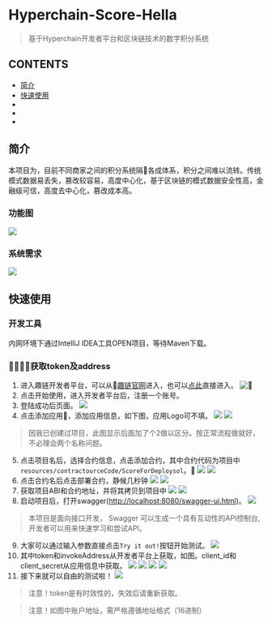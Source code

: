 # Hyperchain-Score-Hella
> 基于Hyperchain开发者平台和区块链技术的数字积分系统
## CONTENTS
- [简介](#简介)
- [快速使用](#快速使用)
- []()
- []()
- []()
## 简介
本项目为，目前不同商家之间的积分系统隔各成体系，积分之间难以流转。传统模式数据易丢失，篡改较容易，高度中心化，基于区块链的模式数据安全性高，金融级可信，高度去中心化，篡改成本高。
### 功能图
![](images/fuction.png)
### 系统需求
![](images/require.png)
## 快速使用
### 开发工具
内网环境下通过IntelliJ IDEA工具OPEN项目，等待Maven下载。
### 获取token及address
1. 进入趣链开发者平台，可以从[趣链官网](https://www.hyperchain.cn/)进入，也可以[点此](https://www.hyperchain.cn/products/devplatform)直接进入。
![](images/startinto.png)
2. 点击开始使用，进入开发者平台后，注册一个账号。
3. 登陆成功后页面。
![](images/platindex.png)
4. 点击添加应用，添加应用信息，如下图，应用Logo可不填。
![](images/addApp.png)
![](images/addAppSuccess.png)
> 因我已创建过项目，此图显示后面加了个2做以区分。按正常流程做就好，不必理会两个名称问题。
5. 点击项目名后，选择合约信息，点击添加合约，其中合约代码为项目中`resources/contractourceCode/ScoreForDeploysol`。
![](images/addContract.png)
![](images/addContractSuccess.png)
6. 点击合约名后点击部署合约，静候几秒钟
![](images/startDeploy.png)
![](images/deploySuccess.png)
7. 获取项目ABI和合约地址，并将其拷贝到项目中
![](images/copyABI.png)
![](images/copyABI2.png)
8. 启动项目后，打开swagger([http://localhost:8080/swagger-ui.html](http://localhost:8080/swagger-ui.html))。
![](images/swagger.png)
> 本项目是面向接口开发， Swagger 可以生成一个具有互动性的API控制台,开发者可以用来快速学习和尝试API。
9. 大家可以通过输入参数直接点击`Try it out!`按钮开始测试。
![](images/useSwagger.png)
10. 其中token和invokeAddress从开发者平台上获取，如图。client_id和client_secret从应用信息中获取。
![](images/getToken.png)
![](images/getInfo.png)
![](images/getAccessToken.png)
![](images/createAddress.png)
11. 接下来就可以自由的测试啦！
![](images/success.png)
> 注意！token是有时效性的，失效后请重新获取。

> 注意！如图中账户地址，需严格遵循地址格式（16进制）